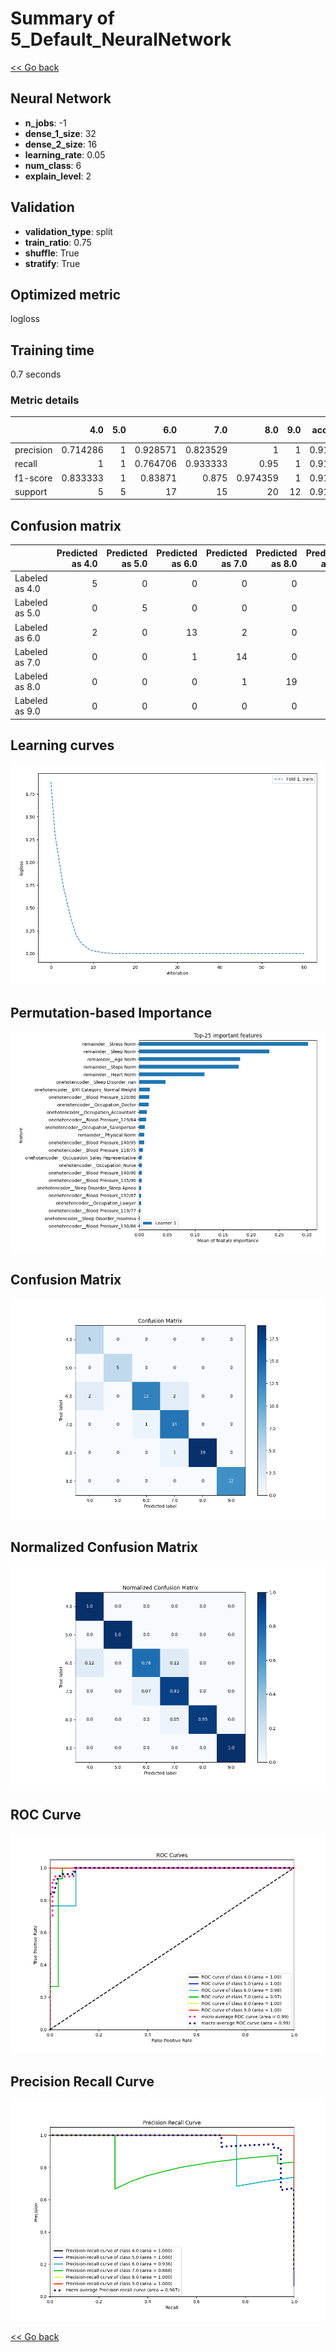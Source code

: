 # Summary of 5_Default_NeuralNetwork

[<< Go back](../README.md)


## Neural Network
- **n_jobs**: -1
- **dense_1_size**: 32
- **dense_2_size**: 16
- **learning_rate**: 0.05
- **num_class**: 6
- **explain_level**: 2

## Validation
 - **validation_type**: split
 - **train_ratio**: 0.75
 - **shuffle**: True
 - **stratify**: True

## Optimized metric
logloss

## Training time

0.7 seconds

### Metric details
|           |      4.0 |   5.0 |       6.0 |       7.0 |       8.0 |   9.0 |   accuracy |   macro avg |   weighted avg |   logloss |
|:----------|---------:|------:|----------:|----------:|----------:|------:|-----------:|------------:|---------------:|----------:|
| precision | 0.714286 |     1 |  0.928571 |  0.823529 |  1        |     1 |   0.918919 |    0.911064 |       0.928515 |  0.303876 |
| recall    | 1        |     1 |  0.764706 |  0.933333 |  0.95     |     1 |   0.918919 |    0.94134  |       0.918919 |  0.303876 |
| f1-score  | 0.833333 |     1 |  0.83871  |  0.875    |  0.974359 |     1 |   0.918919 |    0.920234 |       0.919418 |  0.303876 |
| support   | 5        |     5 | 17        | 15        | 20        |    12 |   0.918919 |   74        |      74        |  0.303876 |


## Confusion matrix
|                |   Predicted as 4.0 |   Predicted as 5.0 |   Predicted as 6.0 |   Predicted as 7.0 |   Predicted as 8.0 |   Predicted as 9.0 |
|:---------------|-------------------:|-------------------:|-------------------:|-------------------:|-------------------:|-------------------:|
| Labeled as 4.0 |                  5 |                  0 |                  0 |                  0 |                  0 |                  0 |
| Labeled as 5.0 |                  0 |                  5 |                  0 |                  0 |                  0 |                  0 |
| Labeled as 6.0 |                  2 |                  0 |                 13 |                  2 |                  0 |                  0 |
| Labeled as 7.0 |                  0 |                  0 |                  1 |                 14 |                  0 |                  0 |
| Labeled as 8.0 |                  0 |                  0 |                  0 |                  1 |                 19 |                  0 |
| Labeled as 9.0 |                  0 |                  0 |                  0 |                  0 |                  0 |                 12 |

## Learning curves
![Learning curves](learning_curves.png)

## Permutation-based Importance
![Permutation-based Importance](permutation_importance.png)
## Confusion Matrix

![Confusion Matrix](confusion_matrix.png)


## Normalized Confusion Matrix

![Normalized Confusion Matrix](confusion_matrix_normalized.png)


## ROC Curve

![ROC Curve](roc_curve.png)


## Precision Recall Curve

![Precision Recall Curve](precision_recall_curve.png)



[<< Go back](../README.md)
